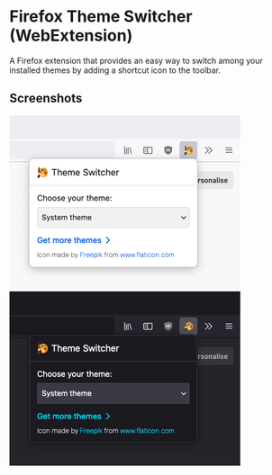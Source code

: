 # Firefox Theme Switcher (WebExtension)

A Firefox extension that provides an easy way to switch among your installed themes by adding a shortcut icon to the toolbar.

## Screenshots

![light](screenshots/light.png)
![dark](screenshots/dark.png)
